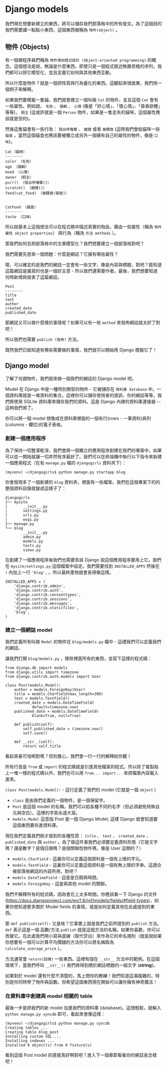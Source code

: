 # Django models

我們現在想要新建立的東西，將可以儲存我們部落格中的所有發文。為了這個目的我們需要講一點點小東西，這個東西被稱為 `物件(object)` 。

## 物件 (Objects)

有一個被程序員們稱為 `物件導向程式設計 (Object-oriented programming)` 的概念。這個想法是說，無論是什麼東西，即便只是一個程式敘述無趣至極的序列，我們都可以把它模型化，並且定義它如何與其他東西互動。

所以什麼是物件？就是一個把性質與行為量化的東西。這聽起來很詭異，我們用一個例子來解釋。

如果我們要模擬一隻貓，我們就會建立一個叫做 `Cat` 的物件，並且這個 `Cat` 會有一些屬性。例如說， `毛色` 、 `貓齡` 、 `心情` (像是「好心情」、「壞心情」、「昏昏欲睡」等等)， `飼主` (這或許就是一個 `Person` 物件，如果是一隻走失的貓咪，這個屬性應該就是空的)。

然後這隻貓會有一些行為： `發出呼嚕聲` 、 `磨蹭` 或者 `被餵食` (這時我們會給貓咪一些 `貓食` ，當然這個貓食也應該要被獨立成另外一個擁有自己的屬性的物件，像是 `口味`)。

    Cat（貓咪）
    --------
    color （毛色）
    age （貓齡）
    mood （心情）
    owner （飼主）
    purr() （發出呼嚕聲()）
    scratch() （磨蹭()）
    feed(cat_food) （被餵食(貓食)）


    CatFood （貓食）
    --------
    taste （口味）

所以說基本上這個想法可以在程式碼中描述真實的物品，藉由一些屬性（稱為 `物件屬性 object properties`） 與行為（稱為 `方法 methods` ）。

那我們如何去把部落格中的文章模型化？我們想要建立一個部落格對吧？

我們需要先思索一個問題：什麼是網誌？它擁有哪些屬性？

嗯，可以確定的是我們的網誌一定會有一些文字，像是內容與標題，對吧？能知道這篇網誌是誰寫的也是一個好主意 - 所以我們還需要作者。最後，我們想要知道何時新增與發表了這篇網誌。

    Post
    --------
    title
    text
    author
    created_date
    published_date

那網誌又可以做什麼樣的事情呢？如果可以有一些 `method` 來發佈網誌就太好了對吧！

所以我們也需要 `publish (發佈)` 方法。

既然我們已經知道有哪些需要做的事情，我們就可以開始用 Django 模擬它了！


## Django model

了解了何謂物件，我們就來做一個我們的網誌的 Django model 吧。

Model 在 Django 中是一種特別類型的物件 - 它被儲存在 `資料庫 database` 中。一個資料庫就是一堆資料的集合。這裡你可以儲存使用者的資訊、你的網誌等等。我們將使用 SQLite 資料庫來儲存我們的資料。這是 Django 內建的資料庫連接器 -- 這夠我們用了。

你可以將一個 model 想像成在資料庫裡面的一個有行(rows - 一筆資料)與列(columns - 欄位)的電子表格。

### 創建一個應用程序

為了保持一切整潔乾淨，我們會將一個獨立的應用程序創建在我們的專案中。如果可以從一開始就讓一切井然有序最好了。我們可以在終端機中執行以下指令來新建一個應用程式（在有 `manage.py` 檔的 `djangogirls` 資料夾下）：

    (myvenv) ~/djangogirls$ python manage.py startapp blog

你會發現多了一個新建的 `blog` 資料夾，裡面有一些檔案。我們在這個專案下的的整個資料目錄就變成這樣子了：

    djangogirls
    ├── mysite
    |       __init__.py
    |       settings.py
    |       urls.py
    |       wsgi.py
    ├── manage.py
    └── blog
            __init__.py
            admin.py
            models.py
            tests.py
            views.py

在創建了一個應用程序後我們也需要告訴 Django 說這個應用程序要用上它。我們在 `mysite/settings.py` 這個檔案中設定。我們需要找到 `INSTALLED_APPS` 然後在 `(` 內加上一行 `'blog',` 。所以最終產物就會長得像這樣。

    INSTALLED_APPS = (
        'django.contrib.admin',
        'django.contrib.auth',
        'django.contrib.contenttypes',
        'django.contrib.sessions',
        'django.contrib.messages',
        'django.contrib.staticfiles',
        'blog',
    )


### 建立一個網誌 model

我們定義所有叫做 `Model` 的物件在 `blog/models.py` 檔中 - 這禮我們可以定義我們的網誌。

讓我們打開 `blog/models.py` ，移除裡面所有的東西，並寫下這樣的程式碼：

    from django.db import models
    from django.utils import timezone
    from django.contrib.auth.models import User

    class Post(models.Model):
        author = models.ForeignKey(User)
        title = models.CharField(max_length=200)
        text = models.TextField()
        created_date = models.DateTimeField(
                default=timezone.now)
        published_date = models.DateTimeField(
                blank=True, null=True)

        def publish(self):
            self.published_date = timezone.now()
            self.save()

        def __str__(self):
            return self.title

看起來豪可怕啊對嗎？但別擔心，我們會一行一行的解釋給你聽！

所有行首是 `from` 或 `import` 的程式碼就是引進其他檔案的程式。所以除了複製貼上一堆一樣的程式碼以外，我們也可以用 `from... import...` 來把檔案內容載入進來。


`class Post(models.Model):` - 這行定義了我們的 model (它就是一個 `object` )
- `class` 是由我們定義的一個物件，是一個保留字。
- `Post` 是這個 model 的名稱，我們可以給各種不同的名字（但必須避免特殊自元與空白）。這裡的字首永遠大寫。
- `models.Model` 這意指 Post 是一個 Django Model, 這樣 Django 就會知道要這個東西要存進資料庫。

現在我們定義我們剛才提到的各種性質： `title` 、 `text` 、 `created_date` 、 `published_date` 與 `author` 。為了做這件事我們必須要定義資料形態（它是文字嗎？還是數字？是個日期嗎？是個關聯性物件嗎，像是 User 這類的？）

- `models.CharField` - 這裏你可以定義這個資料是一個有上限的字元。
- `models.TextField` - 這裏你可以定義這個資料是一個有無上限的字串。這適合被部落格網誌的內容所用，對吧？
- `models.DateTimeField` - 這是是日期與時間。
- `models.ForeignKey` - 這是與其他 model 的關聯。

我們不解釋所有的程式碼，因為會花上太多時間。你應該看一下 Django 的文件 (https://docs.djangoproject.com/en/1.6/ref/models/fields/#field-types)，如果你想知道更多關於 Model fields 的事情，或是如何定義其他在此處提到的東西。


那 `def publish(self):` 又是啥？它事實上就是我們之前所提到的 `publish` 方法。 `def` 表示這是一個 函數/方法 `publish` 就是這個方法的名稱。如果你喜歡，你可以改變它。在此處我們用小寫與底線（取代空白）來作為它的命名規則（就是說如果你想要有一個可以計算平均價錢的方法你可以將名稱取為 `calculate_average_price` ）。

方法通常會 `return(回傳)` 一些東西。這裡有個在 `__str__` 方法中的範例。在這個情境下，當我們呼叫 `__str__()` 我們將得到關於網誌標題的一組文字 (**string**)。

如果對於 model 還有什麼不清楚的，馬上問你的教練！我們知道這滿複雜的，特別是你同時學了物件與函數。但希望這個東西現在開始可以讓你擁有神奇魔法！

### 在資料庫中創建與 model 相關的 table

最後一步是把我們的新 model 加進我們的資料庫 (database)。這很輕鬆，就輸入 `python manage.py syncdb` 即可，看起來會像這樣：

    (myvenv) ~/djangogirls$ python manage.py syncdb
    Creating tables ...
    Creating table blog_post
    Installing custom SQL ...
    Installing indexes ...
    Installed 0 object(s) from 0 fixture(s)

看到這個 Post model 的感覺真好啊對吧？進入下一個章節看看你的網誌長怎樣吧！

